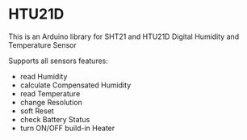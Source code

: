 # HTU21D
This is an Arduino library for SHT21 and HTU21D Digital Humidity and Temperature Sensor

Supports all sensors features:

- read Humidity
- calculate Compensated Humidity
- read Temperature
- change Resolution
- soft Reset
- check Battery Status
- turn ON/OFF build-in Heater
